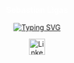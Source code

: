 
<h3 align="center" style="color: White; font-size: medium"  > Sebastian Ligas </h3>

<p align="center">
  <a href="https://git.io/typing-svg"><img src="https://readme-typing-svg.demolab.com?font=Fira+code&size=23&pause=1000&color=ADF727&width=435&lines=Automatics+%26+Robotics+student+%F0%9F%A4%96" alt="Typing SVG" /></a>
</p>

<p align="center">
  <a href="https://www.linkedin.com/in/sebastianligas/"><img width="32px" alt="Linkedin" title="Linkedin" src="https://imgur.com/LdUCwc6"/></a>


